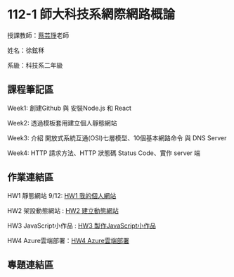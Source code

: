# 112-1 師大科技系網際網路概論

授課教師：[蔡芸琤](https://github.com/pecu)老師

姓名：徐鉉秝

系級：科技系二年級

## 課程筆記區
  Week1: 創建Github 與 安裝Node.js 和 React
  
  Week2: 透過模板套用建立個人靜態網站

  Week3: 介紹 開放式系統互通(OSI)七層模型、10個基本網路命令 與 DNS Server

  Week4: HTTP 請求方法、HTTP 狀態碼 Status Code、實作 server 端
## 作業連結區
  HW1 靜態網站 9/12: [HW1 我的個人網站](https://pandahsu849.github.io/test1/)

  HW2 架設動態網站 : [HW2 建立動態網站](https://youtu.be/I-LBKngCgKE)

  HW3 JavaScript小作品 : [HW3 製作JavaScript小作品](https://youtu.be/HIRP7oAYa10)

  HW4 Azure雲端部署：[HW4 Azure雲端部署](https://youtu.be/4OPna58JasE?si=YMZQI3hCOBeQDrCD)
## 專題連結區
